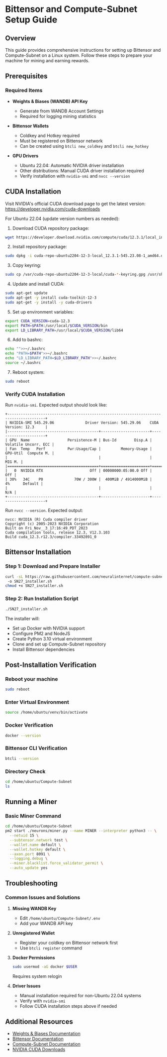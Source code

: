 # Bittensor and Compute-Subnet Setup Guide

## Overview
This guide provides comprehensive instructions for setting up Bittensor and Compute-Subnet on a Linux system. Follow these steps to prepare your machine for mining and earning rewards.

## Prerequisites

### Required Items
- **Weights & Biases (WANDB) API Key**
  - Generate from WANDB Account Settings
  - Required for logging mining statistics
  
- **Bittensor Wallets**
  - Coldkey and Hotkey required
  - Must be registered on Bittensor network
  - Can be created using `btcli new_coldkey` and `btcli new_hotkey`
  
- **GPU Drivers**
  - Ubuntu 22.04: Automatic NVIDIA driver installation
  - Other distributions: Manual CUDA driver installation required
  - Verify installation with `nvidia-smi` and `nvcc --version`

## CUDA Installation
Visit NVIDIA's official CUDA download page to get the latest version:
https://developer.nvidia.com/cuda-downloads

For Ubuntu 22.04 (update version numbers as needed):

1. Download CUDA repository package:
```bash
wget https://developer.download.nvidia.com/compute/cuda/12.3.1/local_installers/cuda-repo-ubuntu2204-12-3-local_12.3.1-545.23.08-1_amd64.deb
```

2. Install repository package:
```bash
sudo dpkg -i cuda-repo-ubuntu2204-12-3-local_12.3.1-545.23.08-1_amd64.deb
```

3. Copy keyring:
```bash
sudo cp /var/cuda-repo-ubuntu2204-12-3-local/cuda-*-keyring.gpg /usr/share/keyrings/
```

4. Update and install CUDA:
```bash
sudo apt-get update
sudo apt-get -y install cuda-toolkit-12-3
sudo apt-get -y install -y cuda-drivers
```

5. Set up environment variables:
```bash
export CUDA_VERSION=cuda-12.3
export PATH=$PATH:/usr/local/$CUDA_VERSION/bin
export LD_LIBRARY_PATH=/usr/local/$CUDA_VERSION/lib64
```

6. Add to bashrc:
```bash
echo "">>~/.bashrc
echo "PATH=$PATH">>~/.bashrc
echo "LD_LIBRARY_PATH=$LD_LIBRARY_PATH">>~/.bashrc
source ~/.bashrc
```

7. Reboot system:
```bash
sudo reboot
```

### Verify CUDA Installation
Run `nvidia-smi`. Expected output should look like:
```
+---------------------------------------------------------------------------------------+
| NVIDIA-SMI 545.29.06              Driver Version: 545.29.06    CUDA Version: 12.3     |
|-----------------------------------------+----------------------+----------------------+
| GPU  Name                 Persistence-M | Bus-Id        Disp.A | Volatile Uncorr. ECC |
| Fan  Temp   Perf          Pwr:Usage/Cap |         Memory-Usage | GPU-Util  Compute M. |
|                                         |                      |               MIG M. |
|=========================================+======================+======================|
|   0  NVIDIA RTX                     Off | 00000000:05:00.0 Off |                  Off |
| 30%   34C    P0              70W / 300W |  400MiB / 4914000MiB |      4%      Default |
|                                         |                      |                  N/A |
+-----------------------------------------+----------------------+----------------------+
```

Run `nvcc --version`. Expected output:
```
nvcc: NVIDIA (R) Cuda compiler driver
Copyright (c) 2005-2023 NVIDIA Corporation
Built on Fri_Nov__3_17:16:49_PDT_2023
Cuda compilation tools, release 12.3, V12.3.103
Build cuda_12.3.r12.3/compiler.33492891_0
```

## Bittensor Installation

### Step 1: Download and Prepare Installer
```bash
curl -sL https://raw.githubusercontent.com/neuralinternet/compute-subnet/main/scripts/installer/install_sn27.sh
 -o SN27_installer.sh
chmod +x SN27_installer.sh
```

### Step 2: Run Installation Script
```bash
./SN27_installer.sh
```

The installer will:
- Set up Docker with NVIDIA support
- Configure PM2 and NodeJS
- Create Python 3.10 virtual environment
- Clone and set up Compute-Subnet repository
- Install Bittensor dependencies

## Post-Installation Verification

### Reboot your machine
```bash
sudo reboot
```

### Enter Virtual Environment
```bash
source /home/ubuntu/venv/bin/activate
```

### Docker Verification
```bash
docker --version
```

### Bittensor CLI Verification
```bash
btcli --version
```

### Directory Check
```bash
cd /home/ubuntu/Compute-Subnet
ls
```

## Running a Miner

### Basic Miner Command
```bash
cd /home/ubuntu/Compute-Subnet
pm2 start ./neurons/miner.py --name MINER --interpreter python3 -- \
  --netuid 15 \
  --subtensor.network test \
  --wallet.name default \
  --wallet.hotkey default \
  --axon.port 8091 \
  --logging.debug \
  --miner.blacklist.force_validator_permit \
  --auto_update yes
```

## Troubleshooting

### Common Issues and Solutions
1. **Missing WANDB Key**
   - Edit `/home/ubuntu/Compute-Subnet/.env`
   - Add your WANDB API key

2. **Unregistered Wallet**
   - Register your coldkey on Bittensor network first
   - Use `btcli register` command

3. **Docker Permissions**
   ```bash
   sudo usermod -aG docker $USER
   ```
   Requires system relogin

4. **Driver Issues**
   - Manual installation required for non-Ubuntu 22.04 systems
   - Verify with `nvidia-smi`
   - Follow CUDA installation steps above if needed

## Additional Resources
- [Weights & Biases Documentation](https://docs.wandb.ai/)
- [Bittensor Documentation](https://docs.bittensor.com/)
- [Compute-Subnet Documentation](https://docs.neuralinternet.ai)
- [NVIDIA CUDA Downloads](https://developer.nvidia.com/cuda-downloads)
